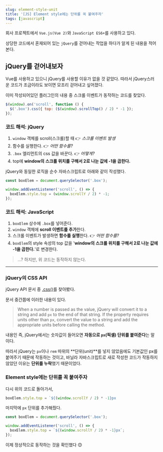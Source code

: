 ```yaml
---
slug: element-style-unit
title: '[JS] Element style에는 단위를 꼭 붙여주자'
tags: [javascript]
---
```


회사 프로젝트에서 `Vue.js(Vue 2)`와 `JavaScript ES6+`를 사용하고 있다.

상당한 코드에서 혼재되어 있는 `jQuery`를 걷어내는 작업을 하다가 알게 된 내용을 적어본다.

<!--truncate-->

## jQuery를 걷어내보자

Vue를 사용하고 있으니 jQuery를 사용할 이유가 없을 것 같았다. 따라서 jQuery스러운 코드가 조금이라도 보이면 모조리 걷어내고 싶어졌다.

이미 작성되어있던 플러그인의 내용 중 스크롤 이벤트가 동작하는 코드를 찾았다.

```js
$(window).on('scroll', function () {
  $('.box').css({ top: ($(window).scrollTop() / 2) * -1 });
});
```

### 코드 해석: jQuery

1. `window` 객체를 scroll(스크롤)할 때 👉 _스크롤 이벤트 발생_
2. 함수를 실행한다. 👉 _어떤 함수를?_
3. `.box` 엘리먼트의 css 값을 바꾼다. 👉 _어떻게?_
4. top에 **window의 스크롤 위치를 구해서 2로 나눈 값에 -1을 곱한다.**

jQuery와 동일한 로직을 순수 자바스크립트로 아래와 같이 작성했다.

```javascript
const boxElem = document.querySelector('.box');

window.addEventListener('scroll', () => {
  boxElem.style.top = (window.scrollY / 2) * -1;
});
```

### 코드 해석: JavaScript

1. `boxElem` 상수에 `.box`를 넣어준다.
2. `window` 객체에 **scroll 이벤트를 추가**한다.
3. 스크롤 이벤트가 발생하면 **함수를 실행**한다. 👉 _어떤 함수를?_
4. `boxElem`의 style 속성의 top 값을 '**window의 스크롤 위치를 구해서 2로 나눈 값에 -1을 곱한다.**'로 변경한다.

> ...? 하지만, 위 코드는 동작하지 않는다.

---

### jQuery의 CSS API

jQuery API 문서 중 [.css()](https://api.jquery.com/css/)를 찾아봤다.

문서 중간쯤에 이러한 내용이 있다.

> When a number is passed as the value, jQuery will convert it to a string and add `px` to the end of that string. If the property requires units other than `px`, convert the value to a string and add the appropriate units before calling the method.

내용인 즉, jQuery에서는 숫자값이 들어오면 **자동으로 `px`(픽셀) 단위를 붙여준다**는 말이다.

따라서 jQuery는 `px`이나 `rem` 따위의 **단위(unit)**를 넣지 않았음에도 기본값인 px를 붙여주기 때문에 작동하는 것이고, 바닐라 자바스크립트로 새로 작성한 코드가 작동하지 않았던 이유는 **단위를 누락**했기 때문이었다.

### Element style에는 단위를 꼭 붙여주자

다시 위의 코드로 돌아가서,

```js
boxElem.style.top = `${(window.scrollY / 2) * -1}px
```

마지막에 `px` 단위를 추가해줬다.

```js
const boxElem = document.querySelector('.box');

window.addEventListener('scroll', () => {
  boxElem.style.top = `${(window.scrollY / 2) * -1}px`;
});
```

이제 정상적으로 동작하는 것을 확인했다 😊
